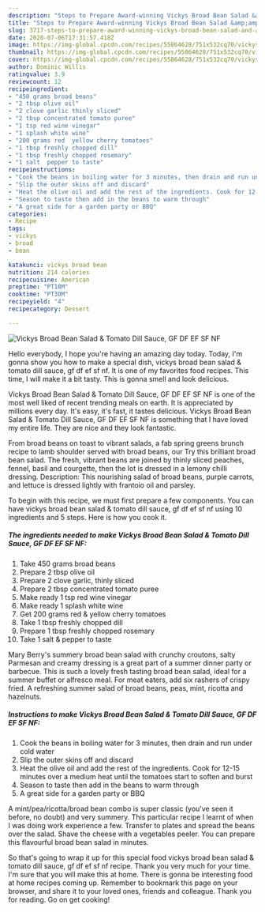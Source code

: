 ```yaml
---
description: "Steps to Prepare Award-winning Vickys Broad Bean Salad &amp;amp; Tomato Dill Sauce, GF DF EF SF NF"
title: "Steps to Prepare Award-winning Vickys Broad Bean Salad &amp;amp; Tomato Dill Sauce, GF DF EF SF NF"
slug: 3717-steps-to-prepare-award-winning-vickys-broad-bean-salad-and-amp-tomato-dill-sauce-gf-df-ef-sf-nf
date: 2020-07-06T17:31:57.418Z
image: https://img-global.cpcdn.com/recipes/55864628/751x532cq70/vickys-broad-bean-salad-tomato-dill-sauce-gf-df-ef-sf-nf-recipe-main-photo.jpg
thumbnail: https://img-global.cpcdn.com/recipes/55864628/751x532cq70/vickys-broad-bean-salad-tomato-dill-sauce-gf-df-ef-sf-nf-recipe-main-photo.jpg
cover: https://img-global.cpcdn.com/recipes/55864628/751x532cq70/vickys-broad-bean-salad-tomato-dill-sauce-gf-df-ef-sf-nf-recipe-main-photo.jpg
author: Dominic Willis
ratingvalue: 3.9
reviewcount: 12
recipeingredient:
- "450 grams broad beans"
- "2 tbsp olive oil"
- "2 clove garlic thinly sliced"
- "2 tbsp concentrated tomato puree"
- "1 tsp red wine vinegar"
- "1 splash white wine"
- "200 grams red  yellow cherry tomatoes"
- "1 tbsp freshly chopped dill"
- "1 tbsp freshly chopped rosemary"
- "1 salt  pepper to taste"
recipeinstructions:
- "Cook the beans in boiling water for 3 minutes, then drain and run under cold water"
- "Slip the outer skins off and discard"
- "Heat the olive oil and add the rest of the ingredients. Cook for 12-15 minutes over a medium heat until the tomatoes start to soften and burst"
- "Season to taste then add in the beans to warm through"
- "A great side for a garden party or BBQ"
categories:
- Recipe
tags:
- vickys
- broad
- bean

katakunci: vickys broad bean 
nutrition: 214 calories
recipecuisine: American
preptime: "PT18M"
cooktime: "PT30M"
recipeyield: "4"
recipecategory: Dessert

---
```



![Vickys Broad Bean Salad &amp; Tomato Dill Sauce, GF DF EF SF NF](https://img-global.cpcdn.com/recipes/55864628/751x532cq70/vickys-broad-bean-salad-tomato-dill-sauce-gf-df-ef-sf-nf-recipe-main-photo.jpg)

Hello everybody, I hope you're having an amazing day today. Today, I'm gonna show you how to make a special dish, vickys broad bean salad &amp; tomato dill sauce, gf df ef sf nf. It is one of my favorites food recipes. This time, I will make it a bit tasty. This is gonna smell and look delicious.

Vickys Broad Bean Salad &amp; Tomato Dill Sauce, GF DF EF SF NF is one of the most well liked of recent trending meals on earth. It is appreciated by millions every day. It's easy, it's fast, it tastes delicious. Vickys Broad Bean Salad &amp; Tomato Dill Sauce, GF DF EF SF NF is something that I have loved my entire life. They are nice and they look fantastic.

From broad beans on toast to vibrant salads, a fab spring greens brunch recipe to lamb shoulder served with broad beans, our Try this brilliant broad bean salad. The fresh, vibrant beans are joined by thinly sliced peaches, fennel, basil and courgette, then the lot is dressed in a lemony chilli dressing. Description: This nourishing salad of broad beans, purple carrots, and lettuce is dressed lightly with frantoio oil and parsley.


To begin with this recipe, we must first prepare a few components. You can have vickys broad bean salad &amp; tomato dill sauce, gf df ef sf nf using 10 ingredients and 5 steps. Here is how you cook it.

<!--inarticleads1-->

##### The ingredients needed to make Vickys Broad Bean Salad &amp; Tomato Dill Sauce, GF DF EF SF NF:

1. Take 450 grams broad beans
1. Prepare 2 tbsp olive oil
1. Prepare 2 clove garlic, thinly sliced
1. Prepare 2 tbsp concentrated tomato puree
1. Make ready 1 tsp red wine vinegar
1. Make ready 1 splash white wine
1. Get 200 grams red &amp; yellow cherry tomatoes
1. Take 1 tbsp freshly chopped dill
1. Prepare 1 tbsp freshly chopped rosemary
1. Take 1 salt &amp; pepper to taste


Mary Berry&#39;s summery broad bean salad with crunchy croutons, salty Parmesan and creamy dressing is a great part of a summer dinner party or barbecue. This is such a lovely fresh tasting broad bean salad, ideal for a summer buffet or alfresco meal. For meat eaters, add six rashers of crispy fried. A refreshing summer salad of broad beans, peas, mint, ricotta and hazelnuts. 

<!--inarticleads2-->

##### Instructions to make Vickys Broad Bean Salad &amp; Tomato Dill Sauce, GF DF EF SF NF:

1. Cook the beans in boiling water for 3 minutes, then drain and run under cold water
1. Slip the outer skins off and discard
1. Heat the olive oil and add the rest of the ingredients. Cook for 12-15 minutes over a medium heat until the tomatoes start to soften and burst
1. Season to taste then add in the beans to warm through
1. A great side for a garden party or BBQ


A mint/pea/ricotta/broad bean combo is super classic (you&#39;ve seen it before, no doubt) and very summery. This particular recipe I learnt of when I was doing work experience a few. Transfer to plates and spread the beans over the salad. Shave the cheese with a vegetables peeler. You can prepare this flavourful broad bean salad in minutes. 

So that's going to wrap it up for this special food vickys broad bean salad &amp; tomato dill sauce, gf df ef sf nf recipe. Thank you very much for your time. I'm sure that you will make this at home. There is gonna be interesting food at home recipes coming up. Remember to bookmark this page on your browser, and share it to your loved ones, friends and colleague. Thank you for reading. Go on get cooking!
